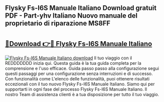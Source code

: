## Flysky Fs-I6S Manuale Italiano Download gratuit PDF - Part-yhv Italiano Nuovo manuale del proprietario di riparazione MS8FF

# <h2><a href="http://dfgaec.blite.top/?on=Flysky+Fs-I6S+Manuale+Italiano">🔗Download 👉🔴 Flysky Fs-I6S Manuale Italiano</a></h2>

[![Flysky Fs-I6S Manuale Italiano download](https://i.imgur.com/lujVjoI.png)](http://dfgaec.blite.top/?on=Flysky+Fs-I6S+Manuale+Italiano)
Il tuo viaggio con il REDDDDDDD inizia qui. Questa guida è la tua guida completa per la comprensione e l'uso efficace. Guida passo passo alla configurazione segui questi passaggi per una configurazione senza interruzioni e di successo. Con funzionalità come L'elenco delle funzionalità, puoi ottenere risultati eccezionali con il tuo nuovo Flysky Fs-I6S Manuale Italiano. Siamo qui per supportarti in ogni fase del processo Flysky Fs-I6S Manuale Italiano. Il nostro Team di assistenza clienti è a tua disposizione per tutto il tuo viaggio.

